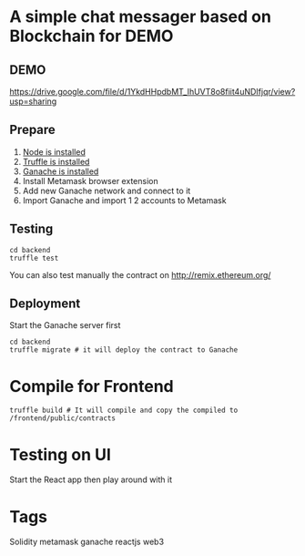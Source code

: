 # A simple chat messager based on Blockchain for DEMO


## DEMO
https://drive.google.com/file/d/1YkdHHpdbMT_IhUVT8o8fiit4uNDIfjqr/view?usp=sharing

## Prepare
1. [Node is installed](https://nodejs.org/en/download)
2. [Truffle is installed](https://trufflesuite.com/docs/truffle/how-to/install/)
3. [Ganache is installed](https://trufflesuite.com/ganache/)
4. Install Metamask browser extension
5. Add new Ganache network and connect to it
6. Import Ganache and import 1 2 accounts to Metamask

## Testing
```
cd backend
truffle test
```
You can also test manually the contract on http://remix.ethereum.org/ 

## Deployment
Start the Ganache server first
```
cd backend
truffle migrate # it will deploy the contract to Ganache
```

# Compile for Frontend
```
truffle build # It will compile and copy the compiled to /frontend/public/contracts
```

# Testing on UI
Start the React app then play around with it

# Tags
Solidity metamask ganache reactjs web3
